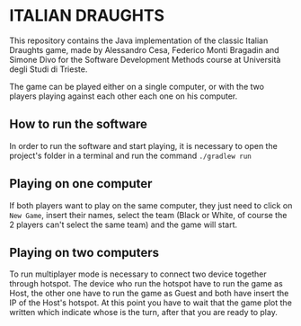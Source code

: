 # ITALIAN DRAUGHTS 

This repository contains the Java implementation of the classic Italian Draughts game, made by Alessandro Cesa, Federico Monti Bragadin and Simone Divo for the Software Development Methods course at Università degli Studi di Trieste.

The game can be played either on a single computer, or with the two players playing against each other each one on his computer.

## How to run the software
In order to run the software and start playing, it is necessary to open the project's folder in a terminal and run the command `./gradlew run`

## Playing on one computer
If both players want to play on the same computer, they just need to click on `New Game`, insert their names, select the team (Black or White, of course the 2 players can't select the same team) and the game will start.

## Playing on two computers
To run multiplayer mode is necessary to connect two device together through hotspot. The device who run the hotspot have to run the game as Host, the other one have to run the game as Guest and both have insert the IP of the Host's hotspot. At this point you have to wait that the game plot the written which indicate whose is the turn, after that you are ready to play.
